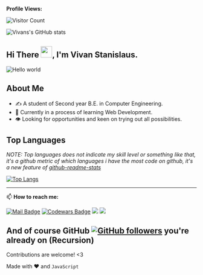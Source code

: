 **Profile Views:**

![Visitor Count](https://profile-counter.glitch.me/{VivanStanislaus}/count.svg)

![Vivans's GitHub stats](https://github-readme-stats.vercel.app/api?username=VivanStanislaus&show_icons=true&count_private=true&theme=chartreuse-dark)

## Hi There <img src="https://user-images.githubusercontent.com/69445549/117252456-9c2b2280-ae63-11eb-8c0a-99fe28ac33a8.gif" width="30px">, I'm Vivan Stanislaus.

<img src="https://c4.wallpaperflare.com/wallpaper/435/542/549/javascript-google-node-js-html-microsoft-visual-studio-hd-wallpaper-preview.jpg" alt="Hello world" >

## **About Me**
- ✍️ A student of Second year B.E. in Computer Engineering.
- 🌱 Currently in a process of learning Web Development.
- :eye: Looking for opportunities and keen on trying out all possibilities.

## **Top Languages**
*NOTE: Top languages does not indicate my skill level or something like that, it's a github metric of which languages i have the most code on github, it's a new feature of [github-readme-stats](https://github.com/anuraghazra/github-readme-stats)*

[![Top Langs](https://github-readme-stats.vercel.app/api/top-langs/?username=VivanStanislaus&langs_count=9&layout=compact&theme=radical)](https://github.com/VivanStanislaus/github-readme-stats)

<!-- ## :sparkling_heart: Support my projects

If you are using this project and are happy with it or just want to encourage me to continue creating stuff, there are few ways you can do it :-

- Giving proper credit :D
- Starring and sharing the project :rocket:
- [![paypal.me/mkaustubhm](https://ionicabizau.github.io/badges/paypal.svg)](https://www.paypal.me/VivanStanislaus) - You can make one-time donations. I'll probably buy a ~~coffee~~ tea. :tea:

Thanks! :heart: -->

---

📫 **How to reach me:**

[![Mail Badge](https://img.shields.io/badge/-Vivan%20Stanislaus-c0392b?style=flat&labelColor=c0392b&logo=gmail&logoColor=white)](mailto:stanisvivan@gmail.com) [![Codewars Badge](https://www.codewars.com/users/Wreckcoder/badges/micro)](https://www.codewars.com/users/Wreckcoder) [![](https://img.shields.io/badge/linkedin-%230077B5.svg?&style=flat&logo=linkedin&logoColor=white)](https://www.linkedin.com/in/vivan-stanislaus-22741b1a3/) [![](https://img.shields.io/badge/instagram-%23793AB5.svg?&style=flat&logo=instagram&logoColor=white)](https://www.instagram.com/vivan_stanislaus/)

And of course GitHub [![GitHub followers](https://img.shields.io/github/followers/VivanStanislaus.svg?style=social&label=Follow&maxAge=2592000)](https://github.com/VivanStanislaus) you're already on (Recursion) 
---
Contributions are welcome! <3

Made with :heart: and `JavaScript`
